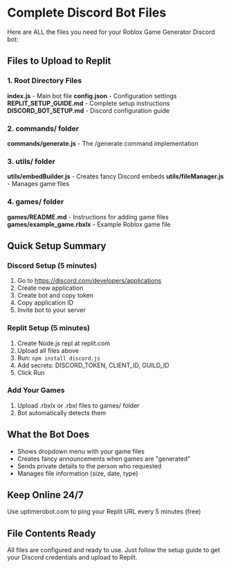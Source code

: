 # Complete Discord Bot Files

Here are ALL the files you need for your Roblox Game Generator Discord bot:

## Files to Upload to Replit

### 1. Root Directory Files

**index.js** - Main bot file
**config.json** - Configuration settings
**REPLIT_SETUP_GUIDE.md** - Complete setup instructions
**DISCORD_BOT_SETUP.md** - Discord configuration guide

### 2. commands/ folder

**commands/generate.js** - The /generate command implementation

### 3. utils/ folder

**utils/embedBuilder.js** - Creates fancy Discord embeds
**utils/fileManager.js** - Manages game files

### 4. games/ folder

**games/README.md** - Instructions for adding game files
**games/example_game.rbxlx** - Example Roblox game file

## Quick Setup Summary

### Discord Setup (5 minutes)
1. Go to https://discord.com/developers/applications
2. Create new application
3. Create bot and copy token
4. Copy application ID
5. Invite bot to your server

### Replit Setup (5 minutes)
1. Create Node.js repl at replit.com
2. Upload all files above
3. Run: `npm install discord.js`
4. Add secrets: DISCORD_TOKEN, CLIENT_ID, GUILD_ID
5. Click Run

### Add Your Games
1. Upload .rbxlx or .rbxl files to games/ folder
2. Bot automatically detects them

## What the Bot Does

- Shows dropdown menu with your game files
- Creates fancy announcements when games are "generated" 
- Sends private details to the person who requested
- Manages file information (size, date, type)

## Keep Online 24/7

Use uptimerobot.com to ping your Replit URL every 5 minutes (free)

## File Contents Ready

All files are configured and ready to use. Just follow the setup guide to get your Discord credentials and upload to Replit.